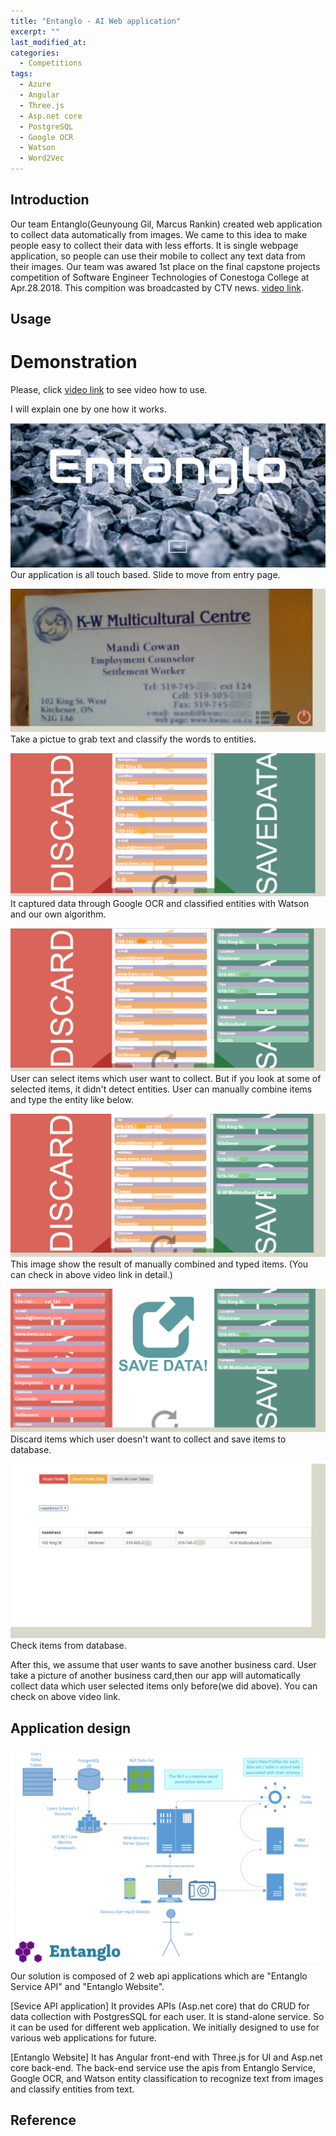 ```yaml
---
title: "Entanglo - AI Web application"
excerpt: ""
last_modified_at:
categories:
  - Competitions
tags:
  - Azure
  - Angular
  - Three.js
  - Asp.net core
  - PostgreSQL
  - Google OCR
  - Watson
  - Word2Vec
---
```


## Introduction
Our team Entanglo(Geunyoung Gil, Marcus Rankin) created web application to collect data automatically from images. We came to this idea to make people easy to collect their data with less efforts. It is single webpage application, so people can use their mobile to collect any text data from their images. 
Our team was awared 1st place on the final capstone projects competition of Software Engineer Technologies of Conestoga College at Apr.28.2018. This compition was broadcasted by CTV news. [video link](https://kitchener.ctvnews.ca/mobile/video?clipId=1381097).

## Usage

# Demonstration
Please, click [video link](https://youtu.be/ZwEkdLmXmZ0) to see video how to use.

I will explain one by one how it works.
 
![home](/images/entanglo_home.png)
Our application is all touch based. Slide to move from entry page.

![data_cap](/images/entanglo_data_cap.png)
Take a pictue to grab text and classify the words to entities.

![entanglo_collect_data](/images/entanglo_collect_data.png)
It captured data through Google OCR and classified entities with Watson and our own algorithm.

![entanglo_pick_unknown](/images/entanglo_pick_unknown.png)
User can select items which user want to collect. But if you look at some of selected items,
it didn't detect entities. User can manually combine items and type the entity like below. 

![entanglo_combine_entities](/images/entanglo_combine_entities.png)
This image show the result of manually combined and typed items. (You can check in above video link in detail.)

![entanglo_discard_items](/images/entanglo_discard_items.png)
Discard items which user doesn't want to collect and save items to database.

![entanglo_save_db](/images/entanglo_save_db.png)
Check items from database.

After this, we assume that user wants to save another business card.
User take a picture of another business card,then our app will automatically collect data which user selected items only before(we did above). You can check on above video link.

## Application design
![entanglo_save_db](/images/entanglo_design.png)
Our solution is composed of 2 web api applications which are "Entanglo Service API" and "Entanglo Website". 

[Sevice API application] 
It provides APIs (Asp.net core) that do CRUD for data collection with PostgresSQL for each user. It is stand-alone service. So it can be used for different web application. We initially designed to use for various web applications for future. 

[Entanglo Website]
It has Angular front-end with Three.js for UI and Asp.net core back-end. The back-end service use the apis from Entanglo Service, Google OCR, and Watson entity classification to recognize text from images and classify entities from text. 

## Reference

